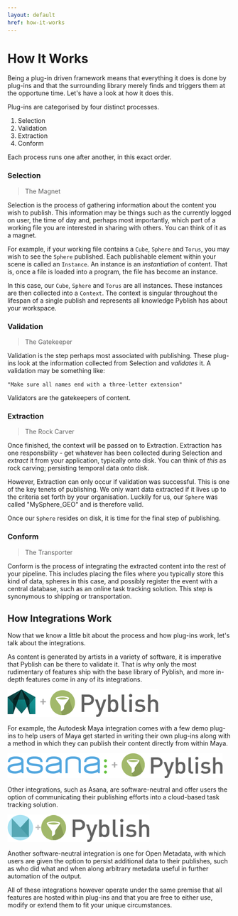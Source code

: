 ```yaml
---
layout: default
href: how-it-works
---
```



# How It Works

Being a plug-in driven framework means that everything it does is done by plug-ins and that the surrounding library merely finds and triggers them at the opportune time. Let's have a look at how it does this.

Plug-ins are categorised by four distinct processes.

1. Selection
2. Validation
3. Extraction
4. Conform

Each process runs one after another, in this exact order.

### Selection

> The Magnet

Selection is the process of gathering information about the content you wish to publish. This information may be things such as the currently logged on user, the time of day and, perhaps most importantly, which part of a working file you are interested in sharing with others. You can think of it as a magnet.

For example, if your working file contains a `Cube`, `Sphere` and `Torus`, you may wish to see the `Sphere` published. Each publishable element within your scene is called an `Instance`. An instance is an *instantiation* of content. That is, once a file is loaded into a program, the file has become an instance.

In this case, our `Cube`, `Sphere` and `Torus` are all instances. These instances are then collected into a `Context`. The context is singular throughout the lifespan of a single publish and represents all knowledge Pyblish has about your workspace.

### Validation

> The Gatekeeper

Validation is the step perhaps most associated with publishing. These plug-ins look at the information collected from Selection and *validates* it. A validation may be something like:

```
"Make sure all names end with a three-letter extension"
```

Validators are the gatekeepers of content.

### Extraction

> The Rock Carver

Once finished, the context will be passed on to Extraction. Extraction has one responsbility - get whatever has been collected during Selection and *extract* it from your application, typically onto disk. You can think of *this* as rock carving; persisting temporal data onto disk.

However, Extraction can only occur if validation was successful. This is one of the key tenets of publishing. We only want data extracted if it lives up to the criteria set forth by your organisation. Luckily for us, our `Sphere` was called "MySphere_GEO" and is therefore valid.

Once our `Sphere` resides on disk, it is time for the final step of publishing.

### Conform

> The Transporter

Conform is the process of integrating the extracted content into the rest of your pipeline. This includes placing the files where you typically store this kind of data, spheres in this case, and possibly register the event with a central database, such as an online task tracking solution. This step is synonymous to shipping or transportation.

## How Integrations Work

Now that we know a little bit about the process and how plug-ins work, let's talk about the integrations.

As content is generated by artists in a variety of software, it is imperative that Pyblish can be there to validate it. That is why only the most rudimentary of features ship with the base library of Pyblish, and more in-depth features come in any of its integrations.

![](/images/maya-pyblish.png)

For example, the Autodesk Maya integration comes with a few demo plug-ins to help users of Maya get started in writing their own plug-ins along with a method in which they can publish their content directly from within Maya.

![](/images/asana-pyblish.png)

Other integrations, such as Asana, are software-neutral and offer users the option of communicating their publishing efforts into a cloud-based task tracking solution.

![](/images/openmetadata-pyblish.png)

Another software-neutral integration is one for Open Metadata, with which users are given the option to persist additional data to their publishes, such as who did what and when along arbitrary metadata useful in further automation of the output.

All of these integrations however operate under the same premise that all features are hosted within plug-ins and that you are free to either use, modify or extend them to fit your unique circumstances.
